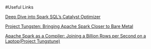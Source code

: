 #Useful Links

[Deep Dive into Spark SQL’s Catalyst Optimizer](https://databricks.com/blog/2015/04/13/deep-dive-into-spark-sqls-catalyst-optimizer.html)

[Project Tungsten: Bringing Apache Spark Closer to Bare Metal](https://databricks.com/blog/2015/04/28/project-tungsten-bringing-spark-closer-to-bare-metal.html)

[Apache Spark as a Compiler: Joining a Billion Rows per Second on a Laptop(Project Tungstune)](https://databricks.com/blog/2016/05/23/apache-spark-as-a-compiler-joining-a-billion-rows-per-second-on-a-laptop.html)


